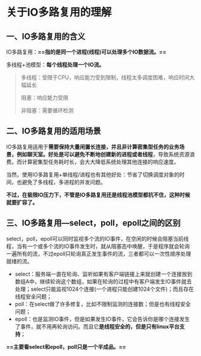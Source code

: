# 关于IO多路复用的理解

## 一、IO多路复用的含义

IO多路复用：**==指的是同一个进程(线程)可以处理多个IO数据流。==**

多线程+池模型：**每个线程处理一个IO流。**

> 多线程：受限于CPU，响应能力受到限制，线程太多调度困难，响应时间大幅延长
>
> 阻塞：响应能力受限
>
> 非阻塞：需要循环检测



## 二、IO多路复用的适用场景

IO多路复用适用于**需要保持大量闲置长连接，并且非计算密集型任务的业务场景，例如聊天室。**好处是**可以避免不断地创建新的进程或者线程**，导致系统资源浪费。而计算密集型任务耗时长，会大大降低系统处理其他连接的响应速度。

当然，使用IO多路复用+单线程/进程也有其他好处：节省了切换调度对象的时间，也避免了多线程，多进程的并发问题。

**不过，在极限IO压力下，不管是IO多路复用还是线程池模型都抗不住，这种时候就要扩容了。**



## 三、IO多路复用—select，poll，epoll之间的区别

select，poll，epoll可以同时监视多个流的IO事件，在空闲的时候会阻塞当前线程，当有一个或多个流的IO事件发生时，就从阻塞态中唤醒，于是程序就会轮询一遍所有的流，不过epoll只轮询真正发生事件的流，三者都可以一次性顺序处理就绪的流。

+ select：服务端一直在轮询、监听如果有客户端链接上来就创建一个连接放到数组A中，继续轮询这个数组，如果在轮询的过程中有客户端发生IO事件就去处理；select只能监视1024个连接(一个进程只能创建1024个文件)；而且存在线程安全问题；
+ poll：在select做了许多修复，比如不限制监测的连接数；但是也有线程安全问题；
+ epoll：也是监测IO事件，但是如果发生IO事件，它会告诉你是哪个连接发生了事件，就不用再轮询访问。而且它**是线程安全的，但是只有linux平台支持**；
  

**==主要看select和epoll，poll只是一个半成品。==**